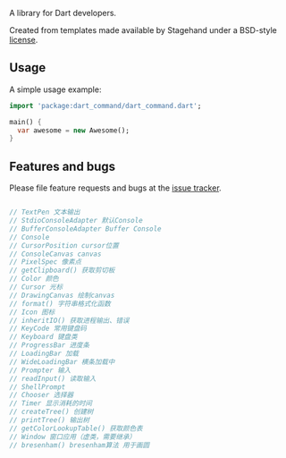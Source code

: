 A library for Dart developers.

Created from templates made available by Stagehand under a BSD-style
[license](https://github.com/dart-lang/stagehand/blob/master/LICENSE).

## Usage

A simple usage example:

```dart
import 'package:dart_command/dart_command.dart';

main() {
  var awesome = new Awesome();
}
```

## Features and bugs

Please file feature requests and bugs at the [issue tracker][tracker].

[tracker]: http://example.com/issues/replaceme

```dart

// TextPen 文本输出
// StdioConsoleAdapter 默认Console
// BufferConsoleAdapter Buffer Console
// Console 
// CursorPosition cursor位置
// ConsoleCanvas canvas
// PixelSpec 像素点
// getClipboard() 获取剪切板
// Color 颜色
// Cursor 光标
// DrawingCanvas 绘制canvas
// format() 字符串格式化函数
// Icon 图标
// inheritIO() 获取进程输出、错误
// KeyCode 常用键盘码
// Keyboard 键盘类
// ProgressBar 进度条
// LoadingBar 加载
// WideLoadingBar 横条加载中
// Prompter 输入
// readInput() 读取输入
// ShellPrompt
// Chooser 选择器
// Timer 显示消耗的时间
// createTree() 创建树
// printTree() 输出树
// getColorLookupTable() 获取颜色表
// Window 窗口应用（虚类，需要继承）
// bresenham() bresenham算法 用于画圆
```